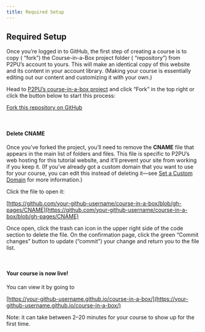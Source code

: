 ```yaml
---
title: Required Setup
---
```


## Required Setup

Once you’re logged in to GitHub, the first step of creating a course is to copy ( “fork”) the Course-in-a-Box project folder ( “repository”) from P2PU’s account to yours. This will make an identical copy of this website and its content in your account library. (Making your course is essentially editing out our content and customizing it with your own.)

Head to [P2PU’s course-in-a-box project](https://github.com/p2pu/course-in-a-box) and click “Fork” in the top right or click the button below to start this process:

<a class="btn btn-primary" href="https://github.com/p2pu/course-in-a-box/fork" target="_blank"><i class="fa fa-code-fork"></i> Fork this repository on GitHub</a> 

<br>

#### Delete CNAME
Once you’ve forked the project, you’ll need to remove the **CNAME** file that appears in the main list of folders and files. This file is specific to P2PU’s web hosting for this tutorial website, and it’ll prevent your site from working if you keep it. (If you’ve already got a custom domain that you want to use for your course, you can edit this instead of deleting it—see [Set a Custom Domain](../../customize/custom-domain/) for more information.)

Click the file to open it:

[https://github.com/your-github-username/course-in-a-box/blob/gh-pages/CNAME](https://github.com/your-github-username/course-in-a-box/blob/gh-pages/CNAME)

Once open, click the trash can icon in the upper right side of the code section to delete the file. On the confirmation page, click the green “Commit changes” button to update (“commit”) your change and return you to the file list.

<br> 

#### Your course is now live!

You can view it by going to 

[https://your-github-username.github.io/course-in-a-box/](https://your-github-username.github.io/course-in-a-box/)

Note: it can take between 2–20 minutes for your course to show up for the first time.
